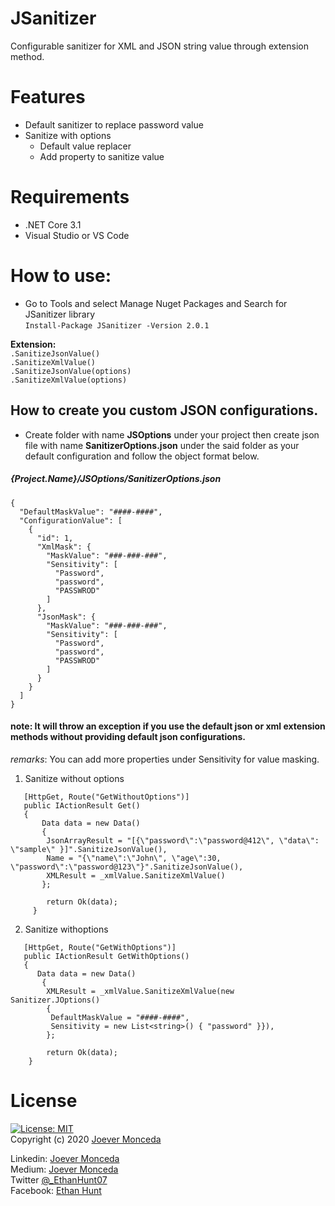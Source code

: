 # JSanitizer 
Configurable sanitizer for XML and JSON string value through extension method.

# Features  
* Default sanitizer to replace password value
* Sanitize with options
    - Default value replacer
    - Add property to sanitize value

# Requirements   
 * .NET Core 3.1  
 * Visual Studio or VS Code
 
# How to use:  
* Go to Tools and select Manage Nuget Packages and Search for JSanitizer library   
```Install-Package JSanitizer -Version 2.0.1```   

**Extension:**   
```.SanitizeJsonValue()```   
```.SanitizeXmlValue()```   
```.SanitizeJsonValue(options)```   
```.SanitizeXmlValue(options)```

## How to create you custom JSON configurations.
* Create folder with name **JSOptions** under your project then create json file with name **SanitizerOptions.json** under the said folder as your default configuration and follow the object format below.

##### {Project.Name}/JSOptions/SanitizerOptions.json
```
{
  "DefaultMaskValue": "####-####",
  "ConfigurationValue": [
    {
      "id": 1,
      "XmlMask": {
        "MaskValue": "###-###-###",
        "Sensitivity": [
          "Password",
          "password",
          "PASSWROD"
        ]
      },
      "JsonMask": {
        "MaskValue": "###-###-###",
        "Sensitivity": [
          "Password",
          "password",
          "PASSWROD"
        ]
      }
    }
  ]
}
```
#### note: It will throw an exception if you use the default json or xml extension methods without providing default json configurations.
*remarks*: You can add more properties under Sensitivity for value masking.


1. Sanitize without options 
```
   [HttpGet, Route("GetWithoutOptions")]
   public IActionResult Get()
   {
       Data data = new Data()
       {
        JsonArrayResult = "[{\"password\":\"password@412\", \"data\": \"sample\" }]".SanitizeJsonValue(),
        Name = "{\"name\":\"John\", \"age\":30, \"password\":\"password@123\"}".SanitizeJsonValue(),
        XMLResult = _xmlValue.SanitizeXmlValue()
       };

        return Ok(data);
     }
```

2. Sanitize withoptions 
```
   [HttpGet, Route("GetWithOptions")]
   public IActionResult GetWithOptions()
   {
      Data data = new Data()
       {
        XMLResult = _xmlValue.SanitizeXmlValue(new Sanitizer.JOptions()
        {
         DefaultMaskValue = "####-####",
         Sensitivity = new List<string>() { "password" }}),
        };

        return Ok(data);
    }
```
  
# License 
  [![License: MIT](https://img.shields.io/badge/License-MIT-yellow.svg)](https://opensource.org/licenses/MIT)  
  Copyright (c) 2020 [Joever Monceda](https://github.com/Ethan0007)

Linkedin: [Joever Monceda](https://www.linkedin.com/in/joever-monceda-55242779/)  
  Medium: [Joever Monceda](https://medium.com/@joever.monceda/new-net-core-vuejs-vuex-router-webpack-starter-kit-e94b6fdb7481)  
  Twitter [@_EthanHunt07](https://twitter.com/_EthanHunt07)  
  Facebook: [Ethan Hunt](https://www.facebook.com/nethan.hound.3/)
